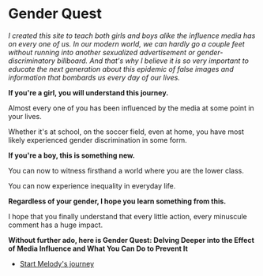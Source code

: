 
# Gender Quest

*I created this site to teach both girls and boys alike the influence media has on every one of us.
In our modern world, we can hardly go a couple feet without running into another sexualized
advertisement or gender-discriminatory billboard. And that's why I believe it is so very important
to educate the next generation about this epidemic of false images and information that bombards
us every day of our lives.*

**If you're a girl, you will understand this journey.**

Almost every one of you has been influenced by the media at some point in your lives.

Whether it's at school, on the soccer field, even at home, you have most likely experienced gender
discrimination in some form.

**If you're a boy, this is something new.**

You can now to witness firsthand a world where you are the lower class.

You can now experience inequality in everyday life.

**Regardless of your gender, I hope you learn something from this.**

I hope that you finally understand that every little action, every minuscule comment has a huge
impact.

**Without further ado, here is Gender Quest: Delving Deeper into the Effect of
Media Influence and What You Can Do to Prevent It**

* [Start Melody's journey](/node/barbie)